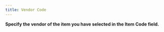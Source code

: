 ```yaml
---
title: Vendor Code
---
```



**Specify the vendor of the item  you have selected in the **Item Code**  field.**
